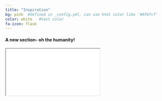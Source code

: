 ```yaml
---
title: "Inspiration"
bg: pink  #defined in _config.yml, can use html color like '#0fbfcf'
color: white   #text color
fa-icon: flask
---
```


#### A new section- oh the humanity!

<div class="icontain">
  <iframe src="//www.youtube.com/embed/8yis7GzlXNM" allowfullscreen></iframe>
</div>